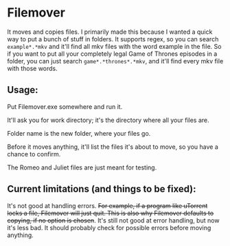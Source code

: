 # Filemover
It moves and copies files. I primarily made this because I wanted a quick way to put a bunch of stuff in folders.
It supports regex, so you can search ``` example*.*mkv ``` and it'll find all mkv files with the word example in the file. So if you want to put all your completely legal Game of Thrones episodes in a folder, you can just search ``` game*.*thrones*.*mkv ```, and it'll find every mkv file with those words.

## Usage:
Put Filemover.exe somewhere and run it.

It'll ask you for work directory; it's the directory where all your files are.

Folder name is the new folder, where your files go. 

Before it moves anything, it'll list the files it's about to move, so you have a chance to confirm.


The Romeo and Juliet files are just meant for testing.


## Current limitations (and things to be fixed):
It's not good at handling errors. ~~For example, if a program like uTorrent locks a file, Filemover will just quit. This is also why Filemover defaults to copying, if no option is chosen~~. It's still not good at error handling, but now it's less bad.
It should probably check for possible errors before moving anything.
